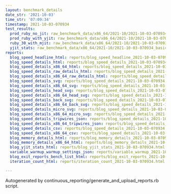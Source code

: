 ```yaml
---
layout: benchmark_details
date_str: '2021-10-03'
time_str: '07:09:34'
timestamp: 2021-10-03-070934
test_results:
  prod_ruby_no_jit: raw_benchmark_data/x86_64/2021-10/2021-10-03-070934_basic_benchmark_prod_ruby_no_jit.json
  prod_ruby_with_yjit: raw_benchmark_data/x86_64/2021-10/2021-10-03-070934_basic_benchmark_prod_ruby_with_yjit.json
  ruby_30_with_mjit: raw_benchmark_data/x86_64/2021-10/2021-10-03-070934_basic_benchmark_ruby_30_with_mjit.json
  yjit_stats: raw_benchmark_data/x86_64/2021-10/2021-10-03-070934_basic_benchmark_yjit_stats.json
reports:
  blog_speed_headline_html: reports/blog_speed_headline_2021-10-03-070934.html
  blog_speed_details_html: reports/blog_speed_details_2021-10-03-070934.html
  blog_speed_details_x86_64_html: reports/blog_speed_details_2021-10-03-070934.x86_64.html
  blog_speed_details_raw_details_html: reports/blog_speed_details_2021-10-03-070934.raw_details.html
  blog_speed_details_x86_64_raw_details_html: reports/blog_speed_details_2021-10-03-070934.x86_64.raw_details.html
  blog_speed_details_svg: reports/blog_speed_details_2021-10-03-070934.svg
  blog_speed_details_x86_64_svg: reports/blog_speed_details_2021-10-03-070934.x86_64.svg
  blog_speed_details_head_svg: reports/blog_speed_details_2021-10-03-070934.head.svg
  blog_speed_details_x86_64_head_svg: reports/blog_speed_details_2021-10-03-070934.x86_64.head.svg
  blog_speed_details_back_svg: reports/blog_speed_details_2021-10-03-070934.back.svg
  blog_speed_details_x86_64_back_svg: reports/blog_speed_details_2021-10-03-070934.x86_64.back.svg
  blog_speed_details_micro_svg: reports/blog_speed_details_2021-10-03-070934.micro.svg
  blog_speed_details_x86_64_micro_svg: reports/blog_speed_details_2021-10-03-070934.x86_64.micro.svg
  blog_speed_details_tripwires_json: reports/blog_speed_details_2021-10-03-070934.tripwires.json
  blog_speed_details_x86_64_tripwires_json: reports/blog_speed_details_2021-10-03-070934.x86_64.tripwires.json
  blog_speed_details_csv: reports/blog_speed_details_2021-10-03-070934.csv
  blog_speed_details_x86_64_csv: reports/blog_speed_details_2021-10-03-070934.x86_64.csv
  blog_memory_details_html: reports/blog_memory_details_2021-10-03-070934.html
  blog_memory_details_x86_64_html: reports/blog_memory_details_2021-10-03-070934.x86_64.html
  blog_yjit_stats_html: reports/blog_yjit_stats_2021-10-03-070934.html
  variable_warmup_warmup_settings_json: reports/variable_warmup_2021-10-03-070934.warmup_settings.json
  blog_exit_reports_bench_list_html: reports/blog_exit_reports_2021-10-03-070934.bench_list.html
  iteration_count_html: reports/iteration_count_2021-10-03-070934.html

---
```

Autogenerated by continuous_reporting/generate_and_upload_reports.rb script.
